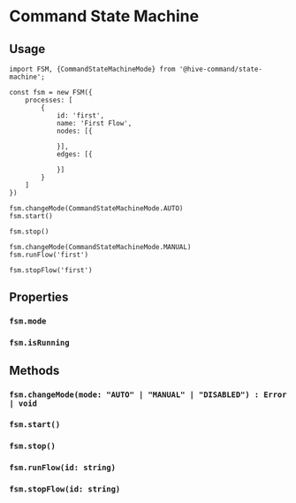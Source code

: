 # Command State Machine

## Usage

```
import FSM, {CommandStateMachineMode} from '@hive-command/state-machine';

const fsm = new FSM({
	processes: [
		{
			id: 'first',
			name: 'First Flow',
			nodes: [{

			}],
			edges: [{

			}]
		}
	]
})

fsm.changeMode(CommandStateMachineMode.AUTO)
fsm.start()

fsm.stop()

fsm.changeMode(CommandStateMachineMode.MANUAL)
fsm.runFlow('first')

fsm.stopFlow('first')
```


## Properties

### `fsm.mode`

### `fsm.isRunning`

## Methods

### `fsm.changeMode(mode: "AUTO" | "MANUAL" | "DISABLED") : Error | void`

### `fsm.start()`

### `fsm.stop()`

### `fsm.runFlow(id: string)`

### `fsm.stopFlow(id: string)`

